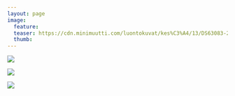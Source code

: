 ```yaml
---
layout: page
image:
  feature:
  teaser: https://cdn.minimuutti.com/luontokuvat/kes%C3%A4/13/DS63083-245px.jpg
  thumb:
---
```


![](https://cdn.minimuutti.com/luontokuvat/kes%C3%A4/13/DS63083-800px.jpg)

![](https://cdn.minimuutti.com/luontokuvat/kes%C3%A4/13/DS63077-800px.jpg)

![](https://cdn.minimuutti.com/luontokuvat/kes%C3%A4/13/DS63087-800px.jpg)
